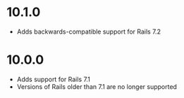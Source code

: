 # 10.1.0

* Adds backwards-compatible support for Rails 7.2

# 10.0.0

* Adds support for Rails 7.1
* Versions of Rails older than 7.1 are no longer supported
